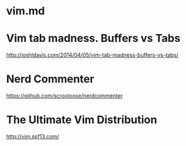 # vim.md

# Vim tab madness. Buffers vs Tabs
http://joshldavis.com/2014/04/05/vim-tab-madness-buffers-vs-tabs/

# Nerd Commenter
https://github.com/scrooloose/nerdcommenter

# The Ultimate Vim Distribution
http://vim.spf13.com/


